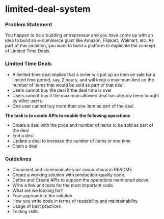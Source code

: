 # limited-deal-system
### **Problem Statement**

You happen to be a budding entrepreneur and you have come up with an idea to build an e-commerce giant like Amazon, Flipkart, Walmart, etc. As part of this ambition, you want to build a platform to duplicate the concept of Limited Time Deals.

### Limited Time Deals

- A limited-time deal implies that a seller will put up an item on sale for a limited time period, say, 2 hours, and will keep a maximum limit on the number of items that would be sold as part of that deal.
- Users cannot buy the deal if the deal time is over
- Users cannot buy if the maximum allowed deal has already been bought by other users.
- One user cannot buy more than one item as part of the deal.

**The task is to create APIs to enable the following operations**
- Create a deal with the price and number of items to be sold as part of the deal
- End a deal
- Update a deal to increase the number of items or end time
- Claim a deal

### Guidelines

- Document and communicate your assumptions in README.
- Create a working solution with production-quality code.
- Define and Create APIs to support the operations mentioned above
- Write a few unit tests for the most important code
- What are we looking for?
- Your approach to the solution
- How you write code in terms of readability and maintainability
- Usage of best practices
- Testing skills
